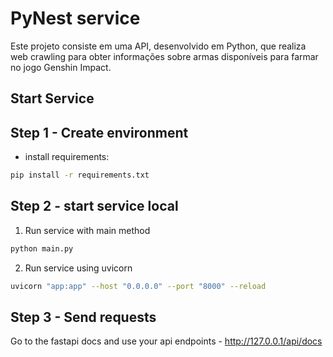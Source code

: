 # PyNest service

Este projeto consiste em uma API, desenvolvido em Python, que realiza web crawling para obter informações sobre armas disponíveis para farmar no jogo Genshin Impact.

## Start Service

## Step 1 - Create environment

- install requirements:

```bash
pip install -r requirements.txt
```

## Step 2 - start service local

1. Run service with main method

```bash
python main.py
```

2. Run service using uvicorn

```bash
uvicorn "app:app" --host "0.0.0.0" --port "8000" --reload
```

## Step 3 - Send requests

Go to the fastapi docs and use your api endpoints - http://127.0.0.1/api/docs

